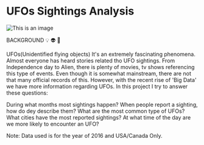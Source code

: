 # UFOs Sightings Analysis
![This is an image](https://c4.wallpaperflare.com/wallpaper/460/519/634/artstation-digital-art-concept-art-artwork-ufo-hd-wallpaper-preview.jpg)

BACKGROUND  :bulb: :alien: :rocket:

UFOs(Unidentified flying objects) It's an extremely fascinating phenomena. Almost everyone has heard stories related tho UFO sightings. From Independence day to Alien, there is plenty of movies, tv shows referencing this  type of events. Even though it is somewhat mainstream,  there are not that many official records of this. However, with the recent rise of 'Big Data' we have more information regarding UFOs.
In this project I try to answer these questions:

During what months most sightings happen?
When people report a sighting, how do dey describe them? What are the most common type of UFOs?
What cities have the most reported sightings?
At what time of the day are we more likely to encounter an UFO?

Note: Data used is for the year of 2016 and USA/Canada Only.


